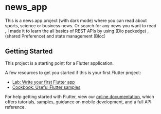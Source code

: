 # news_app

This is a news app project (with dark mode) where you can read about sports, science or business news. Or search for any news you want to read ,
I made it to learn the all basics of REST APIs by using (Dio packedge) , (shared Preference) and state management (Bloc)

## Getting Started

This project is a starting point for a Flutter application.

A few resources to get you started if this is your first Flutter project:

- [Lab: Write your first Flutter app](https://flutter.dev/docs/get-started/codelab)
- [Cookbook: Useful Flutter samples](https://flutter.dev/docs/cookbook)

For help getting started with Flutter, view our
[online documentation](https://flutter.dev/docs), which offers tutorials,
samples, guidance on mobile development, and a full API reference.
